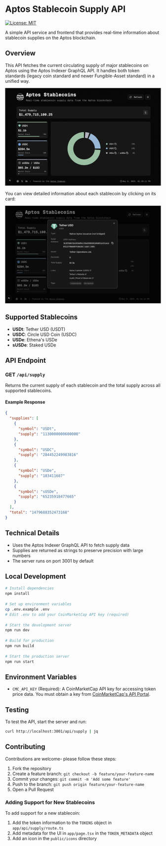 # Aptos Stablecoin Supply API
[![License: MIT](https://img.shields.io/badge/License-MIT-yellow.svg)](https://opensource.org/licenses/MIT)

A simple API service and frontend that provides real-time information about stablecoin supplies on the Aptos blockchain.

## Overview

This API fetches the current circulating supply of major stablecoins on Aptos using the Aptos Indexer GraphQL API. It handles both token standards (legacy coin standard and newer Fungible-Asset standard) in a unified way.

![Aptos Stablecoins Dashboard](/public/page.png)

You can view detailed information about each stablecoin by clicking on its card:

![Detailed stablecoin information dialog](/public/dialog.png)

## Supported Stablecoins

- **USDt**: Tether USD (USDT)
- **USDC**: Circle USD Coin (USDC)
- **USDe**: Ethena's USDe
- **sUSDe**: Staked USDe

## API Endpoint

### GET `/api/supply`

Returns the current supply of each stablecoin and the total supply across all supported stablecoins.

#### Example Response

```json
{
  "supplies": [
    {
      "symbol": "USDt",
      "supply": "1130000000600000"
    },
    {
      "symbol": "USDC",
      "supply": "284452249983816"
    },
    {
      "symbol": "USDe",
      "supply": "183411687"
    },
    {
      "symbol": "sUSDe",
      "supply": "65235918477665"
    }
  ],
  "total": "1479688352473168"
}
```

## Technical Details

- Uses the Aptos Indexer GraphQL API to fetch supply data
- Supplies are returned as strings to preserve precision with large numbers
- The server runs on port 3001 by default

## Local Development

```bash
# Install dependencies
npm install

# Set up environment variables
cp .env.example .env
# Edit .env to add your CoinMarketCap API key (required)

# Start the development server
npm run dev

# Build for production
npm run build

# Start the production server
npm run start
```

## Environment Variables

- `CMC_API_KEY` (Required): A CoinMarketCap API key for accessing token price data. You must obtain a key from [CoinMarketCap's API Portal](https://coinmarketcap.com/api/).

## Testing

To test the API, start the server and run:

```bash
curl http://localhost:3001/api/supply | jq
```

## Contributing

Contributions are welcome- please follow these steps:

1. Fork the repository
2. Create a feature branch: `git checkout -b feature/your-feature-name`
3. Commit your changes: `git commit -m 'Add some feature'`
4. Push to the branch: `git push origin feature/your-feature-name`
5. Open a Pull Request

### Adding Support for New Stablecoins

To add support for a new stablecoin:
1. Add the token information to the `TOKENS` object in `app/api/supply/route.ts`
2. Add metadata for the UI in `app/page.tsx` in the `TOKEN_METADATA` object
3. Add an icon in the `public/icons` directory
